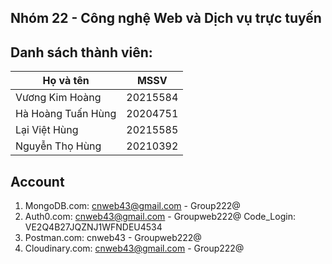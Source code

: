 ## Nhóm 22 - Công nghệ Web và Dịch vụ trực tuyến
## Danh sách thành viên:
| Họ và tên          | MSSV     |
| ------------------ | -------- |
| Vương Kim Hoàng    | 20215584 |
| Hà Hoàng Tuấn Hùng | 20204751 |
| Lại Việt Hùng      | 20215585 |
| Nguyễn Thọ Hùng    | 20210392 |

## Account 
1. MongoDB.com: cnweb43@gmail.com - Group222@
2. Auth0.com: cnweb43@gmail.com - Groupweb222@    Code_Login: VE2Q4B27JQZNJ1WFNDEU4534
3. Postman.com: cnweb43 - Groupweb222@
4. Cloudinary.com: cnweb43@gmail.com - Group222@